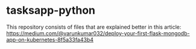 # tasksapp-python
This repository consists of files that are explained better in this article: https://medium.com/@varunkumar032/deploy-your-first-flask-mongodb-app-on-kubernetes-8f5a33fa43b4
